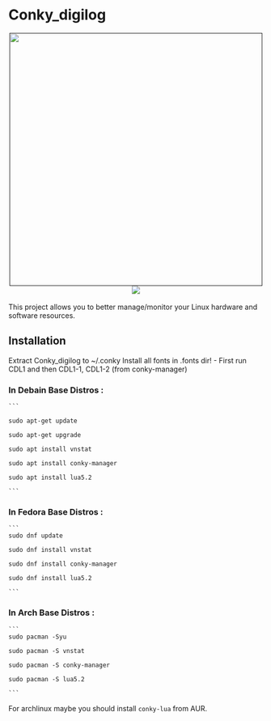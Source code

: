 #  Conky_digilog <br/>
<div align="center"><a href=""><img src="http://s8.picofile.com/file/8352588468/sc.png"  width="500"></a></div>
<div align="center"><a href=""><img src="http://s9.picofile.com/file/8352585384/coccccc.gif"></a></div><br/>
This project allows you to better manage/monitor your Linux hardware and software resources.

## Installation
  Extract Conky_digilog  to ~/.conky
  Install all fonts in .fonts dir!
	 - First run CDL1 and then CDL1-1, CDL1-2 (from conky-manager)
###  In Debain Base Distros :
	```
	
    sudo apt-get update 
 
    sudo apt-get upgrade

    sudo apt install vnstat 

    sudo apt install conky-manager
    
    sudo apt install lua5.2
    
 	```
### In Fedora Base Distros :

	```
    sudo dnf update

    sudo dnf install vnstat

    sudo dnf install conky-manager
    
    sudo dnf install lua5.2
    
	```
### In Arch Base Distros :
	```
	sudo pacman -Syu
	
	sudo pacman -S vnstat
	
	sudo pacman -S conky-manager
	
	sudo pacman -S lua5.2
	
	```

 For archlinux maybe you should install `conky-lua` from AUR. 
 
 

